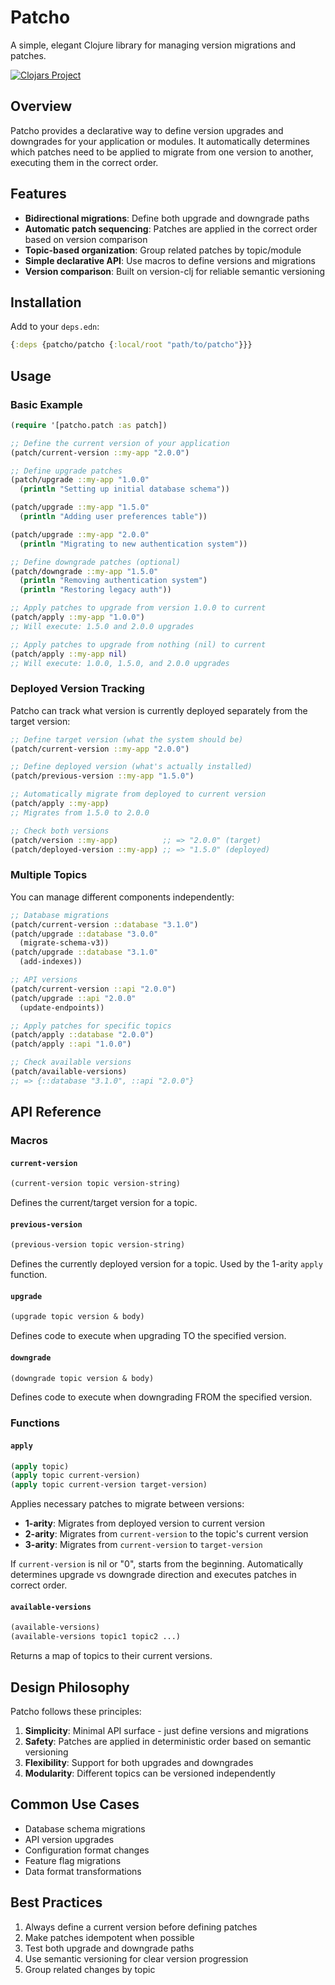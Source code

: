 # Patcho

A simple, elegant Clojure library for managing version migrations and patches.


[![Clojars Project](https://img.shields.io/clojars/v/dev.gersak/patcho.svg)](https://clojars.org/dev.gersak/patcho)

## Overview

Patcho provides a declarative way to define version upgrades and downgrades for your application or modules. It automatically determines which patches need to be applied to migrate from one version to another, executing them in the correct order.

## Features

- **Bidirectional migrations**: Define both upgrade and downgrade paths
- **Automatic patch sequencing**: Patches are applied in the correct order based on version comparison
- **Topic-based organization**: Group related patches by topic/module
- **Simple declarative API**: Use macros to define versions and migrations
- **Version comparison**: Built on version-clj for reliable semantic versioning

## Installation

Add to your `deps.edn`:

```clojure
{:deps {patcho/patcho {:local/root "path/to/patcho"}}}
```

## Usage

### Basic Example

```clojure
(require '[patcho.patch :as patch])

;; Define the current version of your application
(patch/current-version ::my-app "2.0.0")

;; Define upgrade patches
(patch/upgrade ::my-app "1.0.0"
  (println "Setting up initial database schema"))

(patch/upgrade ::my-app "1.5.0"
  (println "Adding user preferences table"))

(patch/upgrade ::my-app "2.0.0"
  (println "Migrating to new authentication system"))

;; Define downgrade patches (optional)
(patch/downgrade ::my-app "1.5.0"
  (println "Removing authentication system")
  (println "Restoring legacy auth"))

;; Apply patches to upgrade from version 1.0.0 to current
(patch/apply ::my-app "1.0.0")
;; Will execute: 1.5.0 and 2.0.0 upgrades

;; Apply patches to upgrade from nothing (nil) to current
(patch/apply ::my-app nil)
;; Will execute: 1.0.0, 1.5.0, and 2.0.0 upgrades
```

### Deployed Version Tracking

Patcho can track what version is currently deployed separately from the target version:

```clojure
;; Define target version (what the system should be)
(patch/current-version ::my-app "2.0.0")

;; Define deployed version (what's actually installed)
(patch/previous-version ::my-app "1.5.0")

;; Automatically migrate from deployed to current version
(patch/apply ::my-app)
;; Migrates from 1.5.0 to 2.0.0

;; Check both versions
(patch/version ::my-app)          ;; => "2.0.0" (target)
(patch/deployed-version ::my-app) ;; => "1.5.0" (deployed)
```

### Multiple Topics

You can manage different components independently:

```clojure
;; Database migrations
(patch/current-version ::database "3.1.0")
(patch/upgrade ::database "3.0.0" 
  (migrate-schema-v3))
(patch/upgrade ::database "3.1.0" 
  (add-indexes))

;; API versions
(patch/current-version ::api "2.0.0")
(patch/upgrade ::api "2.0.0" 
  (update-endpoints))

;; Apply patches for specific topics
(patch/apply ::database "2.0.0")
(patch/apply ::api "1.0.0")

;; Check available versions
(patch/available-versions)
;; => {::database "3.1.0", ::api "2.0.0"}
```

## API Reference

### Macros

#### `current-version`
```clojure
(current-version topic version-string)
```
Defines the current/target version for a topic.

#### `previous-version`
```clojure
(previous-version topic version-string)
```
Defines the currently deployed version for a topic. Used by the 1-arity `apply` function.

#### `upgrade`
```clojure
(upgrade topic version & body)
```
Defines code to execute when upgrading TO the specified version.

#### `downgrade`
```clojure
(downgrade topic version & body)
```
Defines code to execute when downgrading FROM the specified version.

### Functions

#### `apply`
```clojure
(apply topic)
(apply topic current-version)
(apply topic current-version target-version)
```
Applies necessary patches to migrate between versions:

- **1-arity**: Migrates from deployed version to current version
- **2-arity**: Migrates from `current-version` to the topic's current version  
- **3-arity**: Migrates from `current-version` to `target-version`

If `current-version` is nil or "0", starts from the beginning. Automatically determines upgrade vs downgrade direction and executes patches in correct order.

#### `available-versions`
```clojure
(available-versions)
(available-versions topic1 topic2 ...)
```
Returns a map of topics to their current versions.

## Design Philosophy

Patcho follows these principles:

1. **Simplicity**: Minimal API surface - just define versions and migrations
2. **Safety**: Patches are applied in deterministic order based on semantic versioning
3. **Flexibility**: Support for both upgrades and downgrades
4. **Modularity**: Different topics can be versioned independently

## Common Use Cases

- Database schema migrations
- API version upgrades
- Configuration format changes
- Feature flag migrations
- Data format transformations

## Best Practices

1. Always define a current version before defining patches
2. Make patches idempotent when possible
3. Test both upgrade and downgrade paths
4. Use semantic versioning for clear version progression
5. Group related changes by topic
